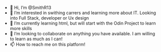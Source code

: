 - 👋 Hi, I’m @SmithR13
- 👀 I’m interested in swithing carrers and learning more about IT.  Looking into Full Stack, developer or Ux design
- 🌱 I’m currently learning html, but will start with the Odin Project to learn more skills
- 💞️ I’m looking to collaborate on anything you have available. I am willing to learn as much as I can!
- 📫 How to reach me on this platform!

<!---
SmithR13/SmithR13 is a ✨ special ✨ repository because its `README.md` (this file) appears on your GitHub profile.
You can click the Preview link to take a look at your changes.
--->
